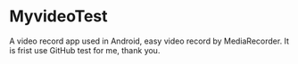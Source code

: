 # MyvideoTest
A video record app used in Android,
easy video record by MediaRecorder.
It is frist use GitHub test for me, thank you.
